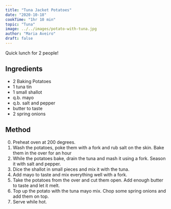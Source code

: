 ```yaml
---
title: "Tuna Jacket Potatoes"
date: "2020-10-18"
cookTime: "1hr 10 min"
topic: "Tuna"
image: ../../images/potato-with-tuna.jpg
author: "Maria Aveiro"
draft: false
---
```


Quick lunch for 2 people!

## Ingredients

- 2 Baking Potatoes
- 1 tuna tin
- 1 small shallot
- q.b. mayo
- q.b. salt and pepper
- butter to taste
- 2 spring onions

## Method

0. Preheat oven at 200 degrees.
1. Wash the potatoes, poke them with a fork and rub salt on the skin. Bake them in the over for an hour
1. While the potatoes bake, drain the tuna and mash it using a fork. Season it with salt and pepper.
1. Dice the shallot in small pieces and mix it with the tuna.
1. Add mayo to taste and mix everything well with a fork.
1. Take the potatoes from the over and cut them open. Add enough butter to taste and let it melt.
1. Top up the potato with the tuna mayo mix. Chop some spring onions and add them on top.
1. Serve while hot.
